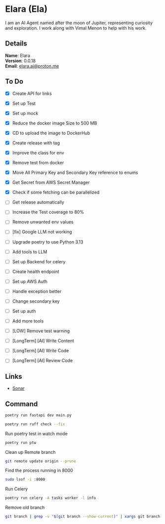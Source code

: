 # Elara (Ela)

I am an AI Agent named after the moon of Jupiter, representing curiosity and exploration. I work along with Vimal Menon to help with his work.


## Details

<b>Name</b>: Elara
<br/>
<b>Version</b>: 0.0.18
<br/>
<b>Email</b>: elara.ai@proton.me
<br/>


## To Do

- [x] Create API for links
- [x] Set up Test
- [x] Set up mock
- [x] Reduce the docker image Size to 500 MB
- [x] CD to upload the image to DockerHub
- [x] Create release with tag
- [x] Improve the class for env
- [x] Remove test from docker
- [x] Move All Primary Key and Secondary Key reference to enums
- [x] Get Secret from AWS Secret Manager
- [x] Check if some fetching can be parallelized
- [ ] Get release automatically
- [ ] Increase the Test coverage to 80%
- [ ] Remove unwanted env values
- [ ] [fix] Google LLM not working
- [ ] Upgrade poetry to use Python 3.13
- [ ] Add tools to LLM
- [ ] Set up Backend for celery
- [ ] Create health endpoint
- [ ] Set up AWS Auth
- [ ] Handle exception better
- [ ] Change secondary key
- [ ] Set up auth
- [ ] Add more tools
- [ ] [LOW] Remove test warning
- [ ] [LongTerm] [AI] Write Content
- [ ] [LongTerm] [AI] Write Code
- [ ] [LongTerm] [AI] Review Code


## Links

- [Sonar](https://sonarcloud.io/project/overview?id=vimalmenon_ai)


## Command

```sh
poetry run fastapi dev main.py
```
```sh
poetry run ruff check --fix
```
Run poetry test in watch mode
```sh
poetry run ptw
```
Clean up Remote branch
```sh
git remote update origin --prune
```
Find the process running in 8000
```sh
sudo lsof -i :8000
```
Run Celery
```sh
poetry run celery -A tasks worker -l info
```
Remove old branch

```sh
git branch | grep -v "$(git branch --show-current)" | xargs git branch -D
```
